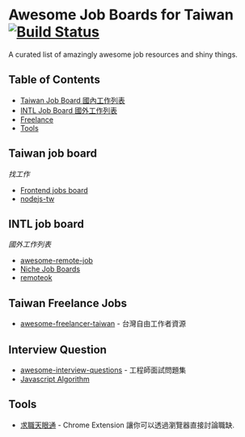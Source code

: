 # Awesome Job Boards for Taiwan [![Build Status](https://api.travis-ci.org/freelancer-tw/awesome-job-boards-taiwan.svg?branch=master)](https://travis-ci.org/freelancer-tw/awesome-job-boards-taiwan)

A curated list of amazingly awesome job resources and shiny things.

## Table of Contents
- [Taiwan Job Board 國內工作列表](#taiwan-job-board)
- [INTL Job Board 國外工作列表](#intl-job-board)
- [Freelance](#taiwan-freelance-jobs)
- [Tools](#tools)

## Taiwan job board
*找工作*
* [Frontend jobs board](https://github.com/f2etw/jobs)
* [nodejs-tw](https://github.com/nodejs-tw/jobs/issues)

## INTL job board 
*國外工作列表*
* [awesome-remote-job](https://github.com/lukasz-madon/awesome-remote-job)
* [Niche Job Boards](https://github.com/wfhio/awesome-job-boards)
* [remoteok](https://remoteok.io/)

## Taiwan Freelance Jobs
* [awesome-freelancer-taiwan](https://github.com/freelancer-tw/awesome-freelancer-taiwan) - 台灣自由工作者資源

## Interview Question
* [awesome-interview-questions](https://github.com/MaximAbramchuck/awesome-interview-questions) - 工程師面試問題集
* [Javascript Algorithm](http://thatjsdude.com/interview/js1.html) 

## Tools
* [求職天眼通](https://github.com/abalone0204/Clairvoyance) - Chrome Extension 讓你可以透過瀏覽器直接討論職缺.
